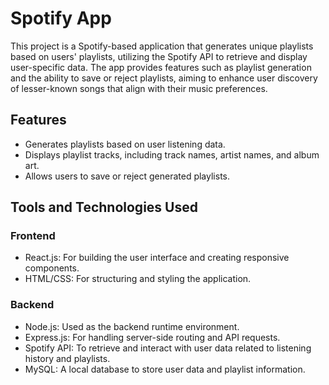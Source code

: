 # Spotify App
This project is a Spotify-based application that generates unique playlists based on users' playlists, utilizing the Spotify API to retrieve and display user-specific data. The app provides features such as playlist generation and the ability to save or reject playlists, aiming to enhance user discovery of lesser-known songs that align with their music preferences.

## Features
- Generates playlists based on user listening data.
- Displays playlist tracks, including track names, artist names, and album art.
- Allows users to save or reject generated playlists.

## Tools and Technologies Used
### Frontend
- React.js: For building the user interface and creating responsive components.
- HTML/CSS: For structuring and styling the application.
### Backend
- Node.js: Used as the backend runtime environment.
- Express.js: For handling server-side routing and API requests.
- Spotify API: To retrieve and interact with user data related to listening history and playlists.
- MySQL: A local database to store user data and playlist information.

